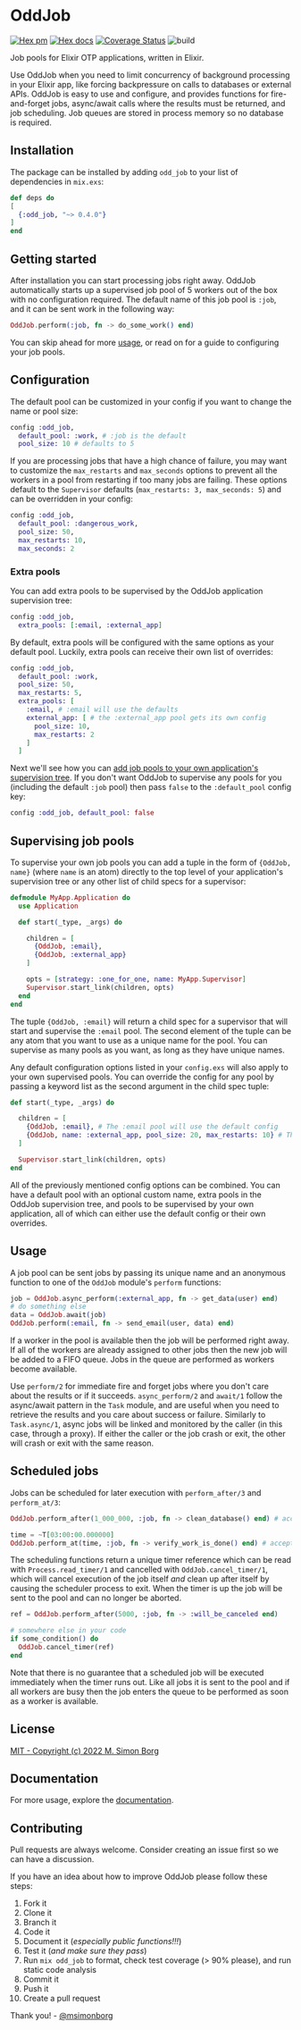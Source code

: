 # OddJob
[![Hex pm](https://img.shields.io/hexpm/v/odd_job.svg?style=flat)](https://hex.pm/packages/odd_job)
[![Hex docs](https://img.shields.io/badge/hex.pm-docs-blue)](https://hexdocs.pm/odd_job/api-reference.html)
[![Coverage Status](https://coveralls.io/repos/github/msimonborg/odd_job/badge.svg?branch=main)](https://coveralls.io/github/msimonborg/odd_job?branch=main)
![build](https://github.com/msimonborg/odd_job/actions/workflows/elixir.yml/badge.svg)

<!-- MDOC -->

Job pools for Elixir OTP applications, written in Elixir.

Use OddJob when you need to limit concurrency of background processing in your Elixir app, like forcing backpressure on
calls to databases or external APIs. OddJob is easy to use and configure, and provides functions for fire-and-forget jobs,
async/await calls where the results must be returned, and job scheduling. Job queues are stored in process memory so no
database is required.

## Installation

The package can be installed by adding `odd_job` to your list of dependencies in `mix.exs`:

```elixir
def deps do
[
  {:odd_job, "~> 0.4.0"}
]
end
```

## Getting started

After installation you can start processing jobs right away. OddJob automatically starts up a supervised job
pool of 5 workers out of the box with no configuration required. The default name of this job pool is `:job`,
and it can be sent work in the following way:

```elixir
OddJob.perform(:job, fn -> do_some_work() end)
```
You can skip ahead for more [usage](#usage), or read on for a guide to configuring your job pools.

## Configuration

The default pool can be customized in your config if you want to change the name or pool size:

```elixir
config :odd_job,
  default_pool: :work, # :job is the default
  pool_size: 10 # defaults to 5
```

If you are processing jobs that have a high chance of failure, you may want to customize the `max_restarts` and `max_seconds`
options to prevent all the workers in a pool from restarting if too many jobs are failing. These options
default to the `Supervisor` defaults (`max_restarts: 3, max_seconds: 5`) and can be overridden in your config:

```elixir
config :odd_job,
  default_pool: :dangerous_work,
  pool_size: 50,
  max_restarts: 10,
  max_seconds: 2
```

### Extra pools

You can add extra pools to be supervised by the OddJob application supervision tree:

```elixir
config :odd_job,
  extra_pools: [:email, :external_app]
```

By default, extra pools will be configured with the same options as your default pool. Luckily, extra pools
can receive their own list of overrides:

```elixir
config :odd_job,
  default_pool: :work,
  pool_size: 50,
  max_restarts: 5,
  extra_pools: [
    :email, # :email will use the defaults
    external_app: [ # the :external_app pool gets its own config
      pool_size: 10,
      max_restarts: 2
    ]
  ]
```

Next we'll see how you can [add job pools to your own application's supervision tree](#supervising-job-pools).
If you don't want OddJob to supervise any pools for you (including the default `:job` pool) then pass `false` 
to the `:default_pool` config key:

```elixir
config :odd_job, default_pool: false
```

## Supervising job pools

To supervise your own job pools you can add a tuple in the form of `{OddJob, name}` (where `name` is an atom)
directly to the top level of your application's supervision tree or any other list of child specs for a supervisor:

```elixir
defmodule MyApp.Application do
  use Application

  def start(_type, _args) do

    children = [
      {OddJob, :email},
      {OddJob, :external_app}
    ]

    opts = [strategy: :one_for_one, name: MyApp.Supervisor]
    Supervisor.start_link(children, opts)
  end
end
```

The tuple `{OddJob, :email}` will return a child spec for a supervisor that will start and supervise
the `:email` pool. The second element of the tuple can be any atom that you want to use as a unique
name for the pool. You can supervise as many pools as you want, as long as they have unique names.

Any default configuration options listed in your `config.exs` will also apply to your own supervised
pools. You can override the config for any pool by passing a keyword list as the second argument
in the child spec tuple:

```elixir
def start(_type, _args) do

  children = [
    {OddJob, :email}, # The :email pool will use the default config
    {OddJob, name: :external_app, pool_size: 20, max_restarts: 10} # The :external_app pool will not
  ]

  Supervisor.start_link(children, opts)
end
```

All of the previously mentioned config options can be combined. You can have a default pool with an optional
custom name, extra pools in the OddJob supervision tree, and pools to be supervised by your own application,
all of which can either use the default config or their own overrides.

## Usage

A job pool can be sent jobs by passing its unique name and an anonymous function to one of the `OddJob`
module's `perform` functions:

```elixir
job = OddJob.async_perform(:external_app, fn -> get_data(user) end)
# do something else
data = OddJob.await(job)
OddJob.perform(:email, fn -> send_email(user, data) end)
```

If a worker in the pool is available then the job will be performed right away. If all of the workers
are already assigned to other jobs then the new job will be added to a FIFO queue. Jobs in the queue
are performed as workers become available.

Use `perform/2` for immediate fire and forget jobs where you don't care about the results or if it succeeds.
`async_perform/2` and `await/1` follow the async/await pattern in the `Task` module, and are useful when
you need to retrieve the results and you care about success or failure. Similarly to `Task.async/1`, async jobs
will be linked and monitored by the caller (in this case, through a proxy). If either the caller or the job
crash or exit, the other will crash or exit with the same reason.

## Scheduled jobs

Jobs can be scheduled for later execution with `perform_after/3` and `perform_at/3`:

```elixir
OddJob.perform_after(1_000_000, :job, fn -> clean_database() end) # accepts a timer in milliseconds

time = ~T[03:00:00.000000]
OddJob.perform_at(time, :job, fn -> verify_work_is_done() end) # accepts a valid Time or DateTime struct
```

The scheduling functions return a unique timer reference which can be read with `Process.read_timer/1` and
cancelled with `OddJob.cancel_timer/1`, which will cancel execution of the job itself *and* clean up after
itself by causing the scheduler process to exit. When the timer is up the job will be sent to the pool and
can no longer be aborted.

```elixir
ref = OddJob.perform_after(5000, :job, fn -> :will_be_canceled end)

# somewhere else in your code
if some_condition() do
  OddJob.cancel_timer(ref)
end
```

Note that there is no guarantee that a scheduled job will be executed immediately when the timer runs out.
Like all jobs it is sent to the pool and if all workers are busy then the job enters the queue to be 
performed as soon as a worker is available.

## License

[MIT - Copyright (c) 2022 M. Simon Borg](https://github.com/msimonborg/odd_job/blob/main/LICENSE.txt)

<!-- MDOC -->

## Documentation

For more usage, explore the [documentation](https://hexdocs.pm/odd_job).

## Contributing

Pull requests are always welcome. Consider creating an issue first so we can have a discussion.

If you have an idea about how to improve OddJob please follow these steps:

1. Fork it
2. Clone it
3. Branch it
4. Code it
5. Document it (*especially public functions!!!*)
6. Test it (*and make sure they pass*)
7. Run `mix odd_job` to format, check test coverage (> 90% please), and run static code analysis
8. Commit it
9. Push it
10. Create a pull request

Thank you! - [@msimonborg](https://github.com/msimonborg)